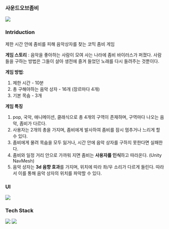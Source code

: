 ### 사운드오브좀비
![](https://velog.velcdn.com/images/yeah7598/post/646f7dc9-d763-4fb9-8363-e658d4de5d0b/image.png)

### Intriduction

제한 시간 안에 좀비를 피해 음악상자를 찾는 코믹 좀비 게임

**게임 스토리** : 
음악을 좋아하는 사람이 모여 사는 나라에 좀비 바이러스가 퍼졌다.
사람들을 구하는 방법은 그들이 살아 생전에 즐겨 들었던 노래를 다시 들려주는 것뿐이다.

**게임 방법**:
1. 제한 시간 - 10분
2. 총 구해야하는 음악 상자 - 16개 (장르마다 4개)
3. 기본 목숨 - 3개

**게임 특징**
1. pop, 국악, 애니메이션, 클래식으로 총 4개의 구역이 존재하며,
구역마다 나오는 음악, 좀비가 다르다.
2. 사용자는 2개의 총을 가지며, 좀비에게 발사하여 좀비를 잠시 멈추거나 느리게 할 수 있다.
3. 좀비에게 물려 목숨을 모두 잃거나, 시간 안에 음악 상자를 구하지 못한다면 실패한다.
4. 좀비와 일정 거리 안으로 가까워 지면 좀비는 **사용자를 인식**하고 따라온다. (Unity NavMesh)
5. 음악 상자는 **3d 음향 효과**를 가지며, 위치에 따라 좌/우 소리가 다르게 들린다. 따라서 이를 통해 음악 상자의 위치를 파악할 수 있다.

### UI
![](https://velog.velcdn.com/images/yeah7598/post/46551f50-94bb-4c63-a92c-e3cec22475a5/image.png)


### Tech Stack

<img src="https://img.shields.io/badge/c%23-%23239120.svg?style=for-the-badge&logo=c-sharp&logoColor=white"/>
<img src="https://img.shields.io/badge/unity-%23000000.svg?style=for-the-badge&logo=unity&logoColor=white"/>
